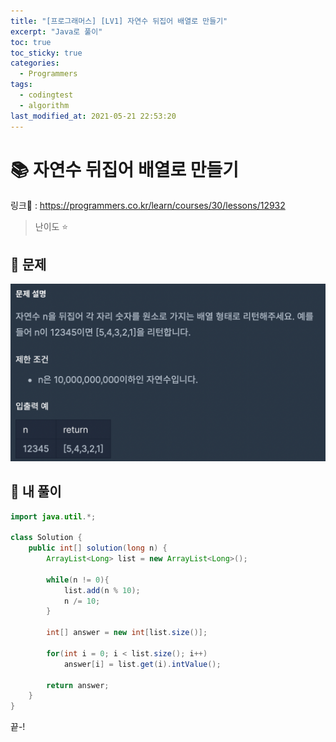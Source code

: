```yaml
---
title: "[프로그래머스] [LV1] 자연수 뒤집어 배열로 만들기"
excerpt: "Java로 풀이"
toc: true
toc_sticky: true
categories:
  - Programmers
tags:
  - codingtest
  - algorithm
last_modified_at: 2021-05-21 22:53:20
---
```


# 📚 자연수 뒤집어 배열로 만들기
  
링크📎 : <https://programmers.co.kr/learn/courses/30/lessons/12932>  

>난이도 ⭐️
  
## 📖 문제  
  
![이미지](/assets/images/Programmers/Lv1/33-1.png)
  
## 📝 내 풀이  
  
```java  
import java.util.*;

class Solution {
    public int[] solution(long n) {
        ArrayList<Long> list = new ArrayList<Long>();
        
        while(n != 0){
            list.add(n % 10);
            n /= 10;
        }
        
        int[] answer = new int[list.size()];
        
        for(int i = 0; i < list.size(); i++)
            answer[i] = list.get(i).intValue();
        
        return answer;
    }
}
```  
  
끝-!
